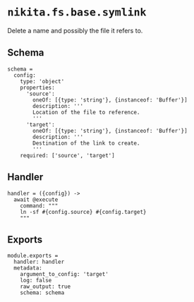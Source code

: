 
# `nikita.fs.base.symlink`

Delete a name and possibly the file it refers to.

## Schema

    schema =
      config:
        type: 'object'
        properties:
          'source':
            oneOf: [{type: 'string'}, {instanceof: 'Buffer'}]
            description: '''
            Location of the file to reference.
            '''
          'target':
            oneOf: [{type: 'string'}, {instanceof: 'Buffer'}]
            description: '''
            Destination of the link to create.
            '''
        required: ['source', 'target']

## Handler

    handler = ({config}) ->
      await @execute
        command: """
        ln -sf #{config.source} #{config.target}
        """

## Exports

    module.exports =
      handler: handler
      metadata:
        argument_to_config: 'target'
        log: false
        raw_output: true
        schema: schema
